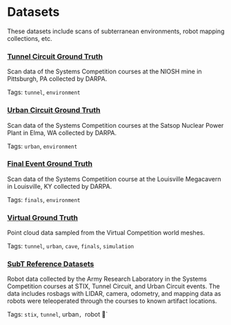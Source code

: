 # Datasets 

These datasets include scans of subterranean environments, robot mapping collections, etc.

### [Tunnel Circuit Ground Truth](https://bitbucket.org/subtchallenge/tunnel_ground_truth)

Scan data of the Systems Competition courses at the NIOSH mine in Pittsburgh, PA collected by DARPA.

Tags: `tunnel`, `environment`

### [Urban Circuit Ground Truth](https://bitbucket.org/subtchallenge/urban_ground_truth)

Scan data of the Systems Competition courses at the Satsop Nuclear Power Plant in Elma, WA collected by DARPA.

Tags: `urban`, `environment`

### [Final Event Ground Truth](https://bitbucket.org/subtchallenge/finals_ground_truth)

Scan data of the Systems Competition course at the Louisville Megacavern in Louisville, KY collected by DARPA.

Tags: `finals`, `environment`

### [Virtual Ground Truth](https://github.com/subtchallenge/virtual_ground_truth)

Point cloud data sampled from the Virtual Competition world meshes.

Tags: `tunnel`, `urban`, `cave`, `finals`, `simulation`

### [SubT Reference Datasets](https://bitbucket.org/subtchallenge/subt_reference_datasets)

Robot data collected by the Army Research Laboratory in the Systems Competition courses at STIX, Tunnel Circuit, and Urban Circuit events. The data includes rosbags with LIDAR, camera, odometry, and mapping data as robots were teleoperated through the courses to known artifact locations.

Tags: `stix`, `tunnel`, urban`, `robot :robot:`
